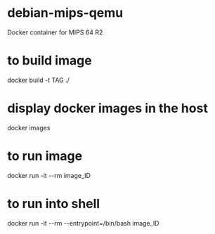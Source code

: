 # debian-mips-qemu
Docker container for MIPS 64 R2

# to build image
docker build -t TAG ./

# display docker images in the host
docker images

# to run image 
docker run -it --rm image_ID

# to run into shell
docker run -it --rm --entrypoint=/bin/bash image_ID
